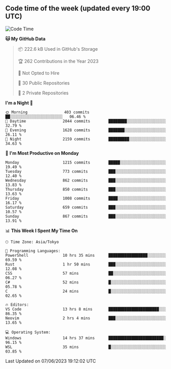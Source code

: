 ## Code time of the week (updated every 19:00 UTC)

<!--START_SECTION:waka-->
![Code Time](http://img.shields.io/badge/Code%20Time-1%2C874%20hrs%2023%20mins-blue)

**🐱 My GitHub Data** 

> 📦 222.6 kB Used in GitHub's Storage 
 > 
> 🏆 262 Contributions in the Year 2023
 > 
> 🚫 Not Opted to Hire
 > 
> 📜 30 Public Repositories 
 > 
> 🔑 2 Private Repositories 
 > 
**I'm a Night 🦉** 

```text
🌞 Morning                403 commits         ██░░░░░░░░░░░░░░░░░░░░░░░   06.46 % 
🌆 Daytime                2044 commits        ████████░░░░░░░░░░░░░░░░░   32.79 % 
🌃 Evening                1628 commits        ███████░░░░░░░░░░░░░░░░░░   26.11 % 
🌙 Night                  2159 commits        █████████░░░░░░░░░░░░░░░░   34.63 % 
```
📅 **I'm Most Productive on Monday** 

```text
Monday                   1215 commits        █████░░░░░░░░░░░░░░░░░░░░   19.49 % 
Tuesday                  773 commits         ███░░░░░░░░░░░░░░░░░░░░░░   12.40 % 
Wednesday                862 commits         ███░░░░░░░░░░░░░░░░░░░░░░   13.83 % 
Thursday                 850 commits         ███░░░░░░░░░░░░░░░░░░░░░░   13.63 % 
Friday                   1008 commits        ████░░░░░░░░░░░░░░░░░░░░░   16.17 % 
Saturday                 659 commits         ███░░░░░░░░░░░░░░░░░░░░░░   10.57 % 
Sunday                   867 commits         ███░░░░░░░░░░░░░░░░░░░░░░   13.91 % 
```


📊 **This Week I Spent My Time On** 

```text
🕑︎ Time Zone: Asia/Tokyo

💬 Programming Languages: 
PowerShell               10 hrs 35 mins      █████████████████░░░░░░░░   69.59 % 
Rust                     1 hr 50 mins        ███░░░░░░░░░░░░░░░░░░░░░░   12.08 % 
CSS                      57 mins             ██░░░░░░░░░░░░░░░░░░░░░░░   06.27 % 
C#                       52 mins             █░░░░░░░░░░░░░░░░░░░░░░░░   05.78 % 
C                        24 mins             █░░░░░░░░░░░░░░░░░░░░░░░░   02.65 % 

🔥 Editors: 
VS Code                  13 hrs 8 mins       ██████████████████████░░░   86.35 % 
Neovim                   2 hrs 4 mins        ███░░░░░░░░░░░░░░░░░░░░░░   13.65 % 

💻 Operating System: 
Windows                  14 hrs 37 mins      ████████████████████████░   96.15 % 
WSL                      35 mins             █░░░░░░░░░░░░░░░░░░░░░░░░   03.85 % 
```


 Last Updated on 07/06/2023 19:12:02 UTC
<!--END_SECTION:waka-->